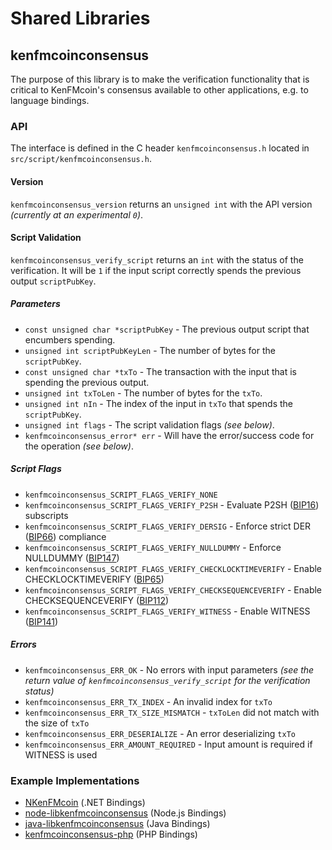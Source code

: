Shared Libraries
================

## kenfmcoinconsensus

The purpose of this library is to make the verification functionality that is critical to KenFMcoin's consensus available to other applications, e.g. to language bindings.

### API

The interface is defined in the C header `kenfmcoinconsensus.h` located in  `src/script/kenfmcoinconsensus.h`.

#### Version

`kenfmcoinconsensus_version` returns an `unsigned int` with the API version *(currently at an experimental `0`)*.

#### Script Validation

`kenfmcoinconsensus_verify_script` returns an `int` with the status of the verification. It will be `1` if the input script correctly spends the previous output `scriptPubKey`.

##### Parameters
- `const unsigned char *scriptPubKey` - The previous output script that encumbers spending.
- `unsigned int scriptPubKeyLen` - The number of bytes for the `scriptPubKey`.
- `const unsigned char *txTo` - The transaction with the input that is spending the previous output.
- `unsigned int txToLen` - The number of bytes for the `txTo`.
- `unsigned int nIn` - The index of the input in `txTo` that spends the `scriptPubKey`.
- `unsigned int flags` - The script validation flags *(see below)*.
- `kenfmcoinconsensus_error* err` - Will have the error/success code for the operation *(see below)*.

##### Script Flags
- `kenfmcoinconsensus_SCRIPT_FLAGS_VERIFY_NONE`
- `kenfmcoinconsensus_SCRIPT_FLAGS_VERIFY_P2SH` - Evaluate P2SH ([BIP16](https://github.com/bitcoin/bips/blob/master/bip-0016.mediawiki)) subscripts
- `kenfmcoinconsensus_SCRIPT_FLAGS_VERIFY_DERSIG` - Enforce strict DER ([BIP66](https://github.com/bitcoin/bips/blob/master/bip-0066.mediawiki)) compliance
- `kenfmcoinconsensus_SCRIPT_FLAGS_VERIFY_NULLDUMMY` - Enforce NULLDUMMY ([BIP147](https://github.com/bitcoin/bips/blob/master/bip-0147.mediawiki))
- `kenfmcoinconsensus_SCRIPT_FLAGS_VERIFY_CHECKLOCKTIMEVERIFY` - Enable CHECKLOCKTIMEVERIFY ([BIP65](https://github.com/bitcoin/bips/blob/master/bip-0065.mediawiki))
- `kenfmcoinconsensus_SCRIPT_FLAGS_VERIFY_CHECKSEQUENCEVERIFY` - Enable CHECKSEQUENCEVERIFY ([BIP112](https://github.com/bitcoin/bips/blob/master/bip-0112.mediawiki))
- `kenfmcoinconsensus_SCRIPT_FLAGS_VERIFY_WITNESS` - Enable WITNESS ([BIP141](https://github.com/bitcoin/bips/blob/master/bip-0141.mediawiki))

##### Errors
- `kenfmcoinconsensus_ERR_OK` - No errors with input parameters *(see the return value of `kenfmcoinconsensus_verify_script` for the verification status)*
- `kenfmcoinconsensus_ERR_TX_INDEX` - An invalid index for `txTo`
- `kenfmcoinconsensus_ERR_TX_SIZE_MISMATCH` - `txToLen` did not match with the size of `txTo`
- `kenfmcoinconsensus_ERR_DESERIALIZE` - An error deserializing `txTo`
- `kenfmcoinconsensus_ERR_AMOUNT_REQUIRED` - Input amount is required if WITNESS is used

### Example Implementations
- [NKenFMcoin](https://github.com/NicolasDorier/NKenFMcoin/blob/master/NKenFMcoin/Script.cs#L814) (.NET Bindings)
- [node-libkenfmcoinconsensus](https://github.com/bitpay/node-libkenfmcoinconsensus) (Node.js Bindings)
- [java-libkenfmcoinconsensus](https://github.com/dexX7/java-libkenfmcoinconsensus) (Java Bindings)
- [kenfmcoinconsensus-php](https://github.com/Bit-Wasp/kenfmcoinconsensus-php) (PHP Bindings)
